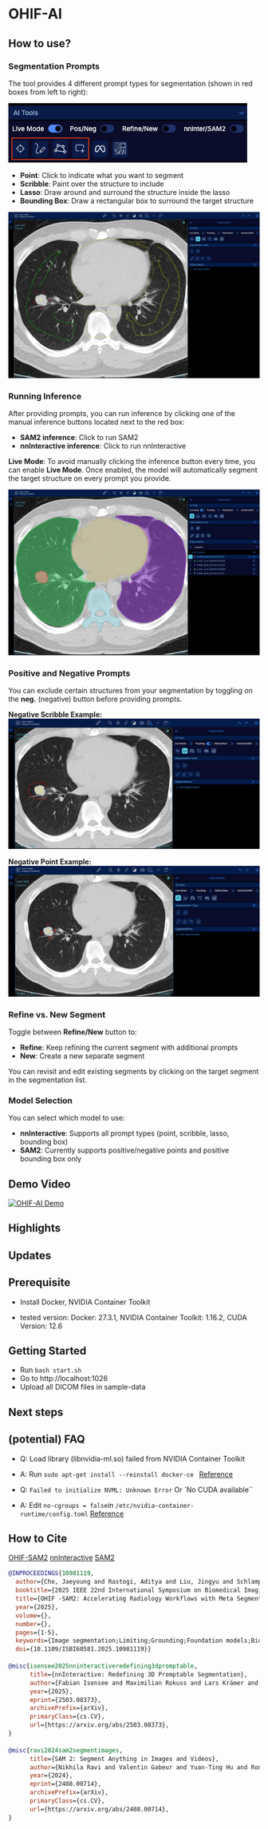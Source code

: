 # OHIF-AI

## How to use?

### Segmentation Prompts

The tool provides 4 different prompt types for segmentation (shown in red boxes from left to right):

![Segmentation Tools](docs/images/tools.png)

- **Point**: Click to indicate what you want to segment
- **Scribble**: Paint over the structure to include
- **Lasso**: Draw around and surround the structure inside the lasso
- **Bounding Box**: Draw a rectangular box to surround the target structure

![All Prompts](docs/images/all_prompts.png)


### Running Inference

After providing prompts, you can run inference by clicking one of the manual inference buttons located next to the red box:
- **SAM2 inference**: Click to run SAM2
- **nnInteractive inference**: Click to run nnInteractive

**Live Mode**: To avoid manually clicking the inference button every time, you can enable **Live Mode**. Once enabled, the model will automatically segment the target structure on every prompt you provide.

![Output](docs/images/output.png)


### Positive and Negative Prompts

You can exclude certain structures from your segmentation by toggling on the **neg.** (negative) button before providing prompts.

**Negative Scribble Example:**
![Scribble Positive and Negative](docs/images/scribble_pos_neg.png)

**Negative Point Example:**
![Point Positive and Negative](docs/images/point_pos_neg.png)

### Refine vs. New Segment

Toggle between **Refine/New** button to:
- **Refine**: Keep refining the current segment with additional prompts
- **New**: Create a new separate segment

You can revisit and edit existing segments by clicking on the target segment in the segmentation list.

### Model Selection

You can select which model to use:
- **nnInteractive**: Supports all prompt types (point, scribble, lasso, bounding box)
- **SAM2**: Currently supports positive/negative points and positive bounding box only

## Demo Video

[![OHIF-AI Demo](https://img.youtube.com/vi/z3aq3yd-KRA/0.jpg)](https://youtu.be/z3aq3yd-KRA)


## Highlights


## Updates



## Prerequisite

- Install Docker, NVIDIA Container Toolkit

- tested version: Docker: 27.3.1, NVIDIA Container Toolkit: 1.16.2, CUDA Version: 12.6

## Getting Started

- Run `bash start.sh`
- Go to http://localhost:1026
- Upload all DICOM files in sample-data


## Next steps


## (potential) FAQ

- Q: Load library (libnvidia-ml.so) failed from NVIDIA Container Toolkit
- A: Run `sudo apt-get install --reinstall docker-ce ` [Reference](https://github.com/NVIDIA/nvidia-container-toolkit/issues/305)

- Q: `Failed to initialize NVML: Unknown Error` Or `No CUDA available``
- A: Edit `no-cgroups = false`in `/etc/nvidia-container-runtime/config.toml` [Reference](https://forums.developer.nvidia.com/t/nvida-container-toolkit-failed-to-initialize-nvml-unknown-error/286219/2)

## How to Cite

[OHIF-SAM2](https://ieeexplore.ieee.org/document/10981119)
[nnInteractive](https://arxiv.org/abs/2503.08373)
[SAM2](https://arxiv.org/abs/2408.00714)

```bibtex
@INPROCEEDINGS{10981119,
  author={Cho, Jaeyoung and Rastogi, Aditya and Liu, Jingyu and Schlamp, Kai and Vollmuth, Philipp},
  booktitle={2025 IEEE 22nd International Symposium on Biomedical Imaging (ISBI)}, 
  title={OHIF -SAM2: Accelerating Radiology Workflows with Meta Segment Anything Model 2}, 
  year={2025},
  volume={},
  number={},
  pages={1-5},
  keywords={Image segmentation;Limiting;Grounding;Foundation models;Biological system modeling;Radiology;Biomedical imaging;Web-Based Medical Imaging;Foundation Model;Segmentation;Artificial Intelligence},
  doi={10.1109/ISBI60581.2025.10981119}}

@misc{isensee2025nninteractiveredefining3dpromptable,
      title={nnInteractive: Redefining 3D Promptable Segmentation}, 
      author={Fabian Isensee and Maximilian Rokuss and Lars Krämer and Stefan Dinkelacker and Ashis Ravindran and Florian Stritzke and Benjamin Hamm and Tassilo Wald and Moritz Langenberg and Constantin Ulrich and Jonathan Deissler and Ralf Floca and Klaus Maier-Hein},
      year={2025},
      eprint={2503.08373},
      archivePrefix={arXiv},
      primaryClass={cs.CV},
      url={https://arxiv.org/abs/2503.08373}, 
}

@misc{ravi2024sam2segmentimages,
      title={SAM 2: Segment Anything in Images and Videos}, 
      author={Nikhila Ravi and Valentin Gabeur and Yuan-Ting Hu and Ronghang Hu and Chaitanya Ryali and Tengyu Ma and Haitham Khedr and Roman Rädle and Chloe Rolland and Laura Gustafson and Eric Mintun and Junting Pan and Kalyan Vasudev Alwala and Nicolas Carion and Chao-Yuan Wu and Ross Girshick and Piotr Dollár and Christoph Feichtenhofer},
      year={2024},
      eprint={2408.00714},
      archivePrefix={arXiv},
      primaryClass={cs.CV},
      url={https://arxiv.org/abs/2408.00714}, 
}
```
